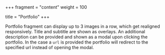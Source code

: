+++
fragment = "content"
weight = 100

title = "Portfolio"
+++


Portfolio fragment can display up to 3 images in a row, which get realigned
responsively. Title and subtitle are shown as overlays. An additional
description can be provided and shown as a modal upon clicking the portfolio. In
the case a `url` is provided the portfolio will redirect to the specified url
instead of opening the modal.
